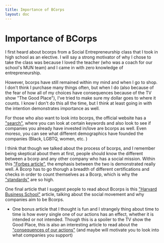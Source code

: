 ```yaml
---
title: Importance of BCorps
layout: doc
---
```


# Importance of BCorps
I first heard about bcorps from a Social Entrepreneurship class that I took in high school as an elective. I will say a strong motivator of why I chose to take the class was because I loved the teacher (who was a coach for our school's MUN team) and I came in with zero knowledge of entrepreneurship.

However, bcorps have still remained within my mind and when I go to shop. I don't think I purchase many things often, but when I do (also because of the fear of how all of my choices have consequences because of the TV show "The Good Place"), I've tried to make sure my dollar goes to where it counts. I know I don't do this all the time, but I think at least going in with the intention demonstrates importance as well.

For those who also want to look into bcorps, the official website has a ["search"](https://www.bcorporation.net/en-us/find-a-b-corp/), where you can look at certain keywords and also look to see if companies you already have invested in/love are bcorps as well. Even moreso, you can see what different demographics have founded the companies (Black, LGBTQ, women, etc. )

I think that though we talked about the process of bcorps, and I remember being skeptical about them at first, people should know the different between a bcorp and any other company who has a social mission. Within this ["Forbes article"](https://www.forbes.com/sites/melissawheeler/2024/04/18/leading-with-purpose-csr-esg-b-corps-and-social-enterprise/), the emphasis between the two is demonstrated really well. A Bcorp has to go thorugh a breadth of different certifications and checks in order to count themselves as a Bcorp, which is why the ["standards"](https://www.bcorporation.net/en-us/standards/) are so high. 

One final article that I suggest people to read about Bcorps is this ["Harvard Business School"](https://hbr.org/2016/06/why-companies-are-becoming-b-corporations) article, talking about the social movement and why companies aim to be Bcorps. 

* One bonus article that I thought is fun and I strangely thing about time to time is how every single one of our actions has an effect, whether it is intended or not intended. Though this is a spoiler to the TV show the Good Place, this is also an interesting article to read about the ["consequences of our actions"](https://blog.practicalethics.ox.ac.uk/2019/11/the-good-place-the-bad-place-and-the-ugly-consequences/) (and maybe will motivate you to look into what companies you support)